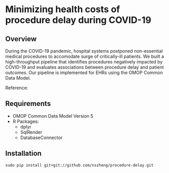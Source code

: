 # Minimizing health costs of procedure delay during COVID-19

## Overview
During the COVID-19 pandemic, hospital systems postponed non-essential medical procedures to accomodate surge of critically-ill patients. We built a high-throughput pipeline that identifies procedures negatively impacted by COVID-19 and evaluates associations between procedure delay and patient outcomes. Our pipeline is implemented for EHRs using the OMOP Common Data Model.

Reference:

## Requirements
* OMOP Common Data Model Version 5
* R Packages:
  * dplyr
  * SqlRender
  * DatabaseConnector


## Installation
    
    sudo pip install git+git://github.com/nszheng/procedure-delay.git


